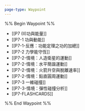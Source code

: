 ```yaml
---
page-type: Waypoint
---
```


%% Begin Waypoint %%
- [[P7 (II)功與能量]]
- [[P7-1 功與動能]]
- [[P7-1-反應：功能定理之功的加總]]
- [[P7-2 力學能守恆]]
- [[P7-2-情境：人造衛星的運動]]
- [[P7-2-情境：水平簡諧運動]]
- [[P7-2-情境：火箭升空與脫離速率]]
- [[P7-2-情境：鉛直圓周運動]]
- [[P7-3 一維碰撞]]
- [[P7-3-情境：彈性碰撞分析]]
- [[P7-FLASHCARDS]]

%% End Waypoint %%
